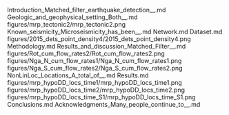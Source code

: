 Introduction_Matched_filter_earthquake_detection__.md
Geologic_and_geophysical_setting_Both__.md
figures/mrp_tectonic2/mrp_tectonic2.png
Known_seismicity_Microseismicity_has_been__.md
Network.md
Dataset.md
figures/2015_dets_point_density4/2015_dets_point_density4.png
Methodology.md
Results_and_discussion_Matched_Filter__.md
figures/Rot_cum_flow_rates2/Rot_cum_flow_rates2.png
figures/Nga_N_cum_flow_rates1/Nga_N_cum_flow_rates1.png
figures/Nga_S_cum_flow_rates2/Nga_S_cum_flow_rates2.png
NonLinLoc_Locations_A_total_of__.md
Results.md
figures/mrp_hypoDD_locs_time1/mrp_hypoDD_locs_time1.png
figures/mrp_hypoDD_locs_time2/mrp_hypoDD_locs_time2.png
figures/mrp_hypoDD_locs_time_S1/mrp_hypoDD_locs_time_S1.png
Conclusions.md
Acknowledgments_Many_people_continue_to__.md